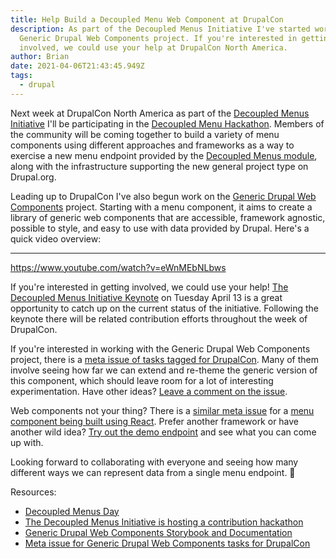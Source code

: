 ```yaml
---
title: Help Build a Decoupled Menu Web Component at DrupalCon
description: As part of the Decoupled Menus Initiative I've started work on the
  Generic Drupal Web Components project. If you're interested in getting
  involved, we could use your help at DrupalCon North America.
author: Brian
date: 2021-04-06T21:43:45.949Z
tags:
  - drupal
---
```


Next week at DrupalCon North America as part of the [Decoupled Menus Initiative](https://events.drupal.org/northamerica2021/decoupled-menus-day) I'll be participating in the [Decoupled Menu Hackathon](https://events.drupal.org/northamerica2021/news/decoupled-menus-initiative-hosting-contribution-hackathon). Members of the community will be coming together to build a variety of menu components using different approaches and frameworks as a way to exercise a new menu endpoint provided by the [Decoupled Menus module](https://www.drupal.org/project/decoupled_menus), along with the infrastructure supporting the new general project type on Drupal.org.

Leading up to DrupalCon I've also begun work on the [Generic Drupal Web Components](https://www.drupal.org/project/gdwc) project. Starting with a menu component, it aims to create a library of generic web components that are accessible, framework agnostic, possible to style, and easy to use with data provided by Drupal. Here's a quick video overview:

---

https://www.youtube.com/watch?v=eWnMEbNLbws

If you're interested in getting involved, we could use your help! [The Decoupled Menus Initiative Keynote](https://events.drupal.org/northamerica2021/sessions/decoupled-menus-initiative) on Tuesday April 13 is a great opportunity to catch up on the current status of the initiative. Following the keynote there will be related contribution efforts throughout the week of DrupalCon.

If you're interested in working with the Generic Drupal Web Components project, there is a [meta issue of tasks tagged for DrupalCon](https://www.drupal.org/project/gdwc/issues/3207329). Many of them involve seeing how far we can extend and re-theme the generic version of this component, which should leave room for a lot of interesting experimentation. Have other ideas? [Leave a comment on the issue](https://www.drupal.org/project/gdwc/issues/3207329).

Web components not your thing? There is a [similar meta issue](https://www.drupal.org/project/react_menu_component/issues/3206416) for a [menu component being built using React](https://www.drupal.org/project/react_menu_component). Prefer another framework or have another wild idea? [Try out the demo endpoint](https://decoupled-menus.jsonapi.dev/system/menu/main/linkset) and see what you can come up with.

Looking forward to collaborating with everyone and seeing how many different ways we can represent data from a single menu endpoint. 🚀

Resources:
* [Decoupled Menus Day](https://events.drupal.org/northamerica2021/decoupled-menus-day)
* [The Decoupled Menus Initiative is hosting a contribution hackathon](https://events.drupal.org/northamerica2021/news/decoupled-menus-initiative-hosting-contribution-hackathon)
* [Generic Drupal Web Components Storybook and Documentation](https://gdwc.netlify.app/)
* [Meta issue for Generic Drupal Web Components tasks for DrupalCon](https://www.drupal.org/project/gdwc/issues/3207329)